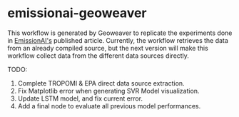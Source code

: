 # emissionai-geoweaver
This workflow is generated by Geoweaver to replicate the experiments done in [EmissionAI's](https://www.mdpi.com/2072-4292/14/3/729#) published article. Currently, the workflow retrieves the data from an already compiled source, but the next version will make this workflow collect data from the different data sources directly.

TODO:
1. Complete TROPOMI & EPA direct data source extraction.
2. Fix Matplotlib error when generating SVR Model visualization.
3. Update LSTM model, and fix current error.
4. Add a final node to evaluate all previous model performances.

